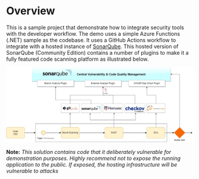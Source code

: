 # Overview
This is a sample project that demonstrate how to integrate security tools with the developer workflow. The demo uses a simple Azure Functions (.NET) sample as the codebase. It uses a GitHub Actions workflow to integrate with a hosted instance of [SonarQube](https://github.com/amalabey/sonarqube-supercharged). This hosted version of SonarQube (Community Edition) contains a number of plugins to make it a fully featured code scanning platform as illustrated below.  
  

![CI/CD Architecture](docs/Architecture.jpg)

**Note:** *This solution contains code that it deliberately vulnerable for demonstration purposes. Highly recommend not to expose the running application to the public. If exposed, the hosting infrastructure will be vulnerable to attacks*  
